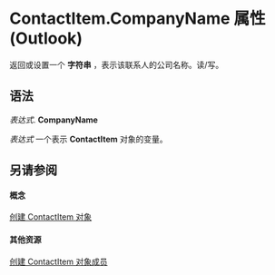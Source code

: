 
# ContactItem.CompanyName 属性 (Outlook)

返回或设置一个 **字符串** ，表示该联系人的公司名称。读/写。


## 语法

 _表达式_. **CompanyName**

 _表达式_ 一个表示 **ContactItem** 对象的变量。


## 另请参阅


#### 概念


[创建 ContactItem 对象](8e32093c-a678-f1fd-3f35-c2d8994d166f.md)
#### 其他资源


[创建 ContactItem 对象成员](a8b13369-4c87-02aa-e62a-1f3067e559fa.md)